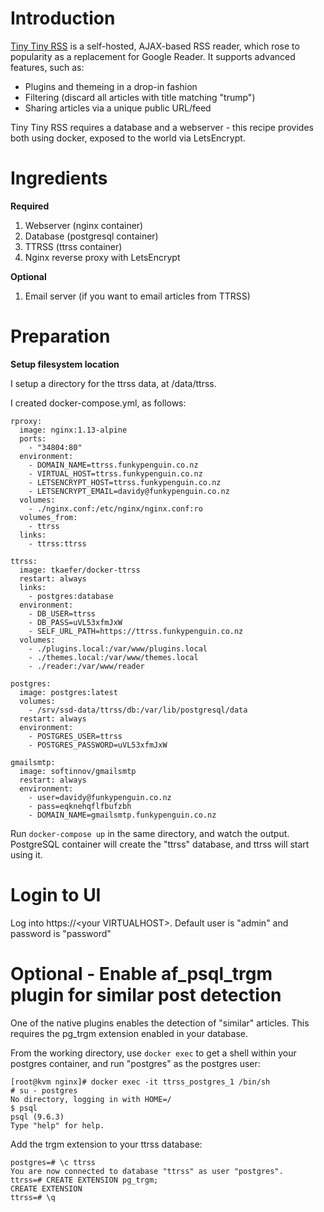 
# Introduction

[Tiny Tiny RSS][ttrss] is a self-hosted, AJAX-based RSS reader, which rose to popularity as a replacement for Google Reader. It supports advanced features, such as:

* Plugins and themeing in a drop-in fashion
* Filtering (discard all articles with title matching "trump")
* Sharing articles via a unique public URL/feed

Tiny Tiny RSS requires a database and a webserver - this recipe provides both using docker, exposed to the world via LetsEncrypt.

# Ingredients

**Required**

1. Webserver (nginx container)
2. Database (postgresql container)
3. TTRSS (ttrss container)
3. Nginx reverse proxy with LetsEncrypt


**Optional**

1. Email server (if you want to email articles from TTRSS)

# Preparation

**Setup filesystem location**

I setup a directory for the ttrss data, at /data/ttrss.

I created docker-compose.yml, as follows:

````
rproxy:
  image: nginx:1.13-alpine
  ports:
    - "34804:80"
  environment:
    - DOMAIN_NAME=ttrss.funkypenguin.co.nz
    - VIRTUAL_HOST=ttrss.funkypenguin.co.nz
    - LETSENCRYPT_HOST=ttrss.funkypenguin.co.nz
    - LETSENCRYPT_EMAIL=davidy@funkypenguin.co.nz
  volumes:
    - ./nginx.conf:/etc/nginx/nginx.conf:ro
  volumes_from:
    - ttrss
  links:
    - ttrss:ttrss

ttrss:
  image: tkaefer/docker-ttrss
  restart: always
  links:
    - postgres:database
  environment:
    - DB_USER=ttrss
    - DB_PASS=uVL53xfmJxW
    - SELF_URL_PATH=https://ttrss.funkypenguin.co.nz
  volumes:
    - ./plugins.local:/var/www/plugins.local
    - ./themes.local:/var/www/themes.local
    - ./reader:/var/www/reader

postgres:
  image: postgres:latest
  volumes:
    - /srv/ssd-data/ttrss/db:/var/lib/postgresql/data
  restart: always
  environment:
    - POSTGRES_USER=ttrss
    - POSTGRES_PASSWORD=uVL53xfmJxW

gmailsmtp:
  image: softinnov/gmailsmtp
  restart: always
  environment:
    - user=davidy@funkypenguin.co.nz
    - pass=eqknehqflfbufzbh
    - DOMAIN_NAME=gmailsmtp.funkypenguin.co.nz
````

Run ````docker-compose up```` in the same directory, and watch the output. PostgreSQL container will create the "ttrss" database, and ttrss will start using it.


# Login to UI

Log into https://\<your VIRTUALHOST\>. Default user is "admin" and password is "password"

# Optional - Enable af_psql_trgm plugin for similar post detection

One of the native plugins enables the detection of "similar" articles. This requires the pg_trgm extension enabled in your database.

From the working directory, use ````docker exec```` to get a shell within your postgres container, and run "postgres" as the postgres user:
````
[root@kvm nginx]# docker exec -it ttrss_postgres_1 /bin/sh
# su - postgres
No directory, logging in with HOME=/
$ psql
psql (9.6.3)
Type "help" for help.
````

Add the trgm extension to your ttrss database:
````
postgres=# \c ttrss
You are now connected to database "ttrss" as user "postgres".
ttrss=# CREATE EXTENSION pg_trgm;
CREATE EXTENSION
ttrss=# \q
````

[ttrss]:https://tt-rss.org/

